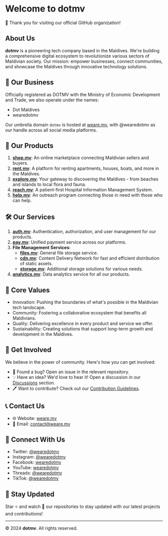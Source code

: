 # Welcome to dotmv

👋 Thank you for visiting our official GitHub organization!

## About Us

**dotmv** is a pioneering tech company based in the Maldives. We're building a comprehensive digital ecosystem to revolutionize various sectors of Maldivian society. Our mission: empower businesses, connect communities, and showcase the Maldives through innovative technology solutions.

## 🏢 Our Business

Officially registered as DOTMV with the Ministry of Economic Development and Trade, we also operate under the names:
- Dot Maldives
- wearedotmv

Our umbrella domain `dotmv` is hosted at [weare.mv](https://weare.mv), with @wearedotmv as our handle across all social media platforms.

## 🚀 Our Products

1. **[shop.mv](https://shop.mv)**: An online marketplace connecting Maldivian sellers and buyers.
2. **[rent.mv](https://rent.mv)**: A platform for renting apartments, houses, boats, and more in the Maldives.
3. **[explore.mv](https://explore.mv)**: Your gateway to discovering the Maldives - from beaches and islands to local flora and fauna.
4. **[reach.mv](https://reach.mv)**: A patient-first Hospital Information Management System.
5. **[help.mv](https://help.mv)**: An outreach program connecting those in need with those who can help.

## 🛠 Our Services

1. **[auth.mv](https://auth.mv)**: Authentication, authorization, and user management for our products.
2. **[pay.mv](https://pay.mv)**: Unified payment service across our platforms.
3. **File Management Services**:
   - **[files.mv](https://files.mv)**: General file storage service.
   - **[cdn.mv](https://cdn.mv)**: Content Delivery Network for fast and efficient distribution of static assets.
   - **[storage.mv](https://storage.mv)**: Additional storage solutions for various needs.
4. **[analytics.mv](https://analytics.mv)**: Data analytics service for all our products.

## 🌟 Core Values

- Innovation: Pushing the boundaries of what's possible in the Maldivian tech landscape.
- Community: Fostering a collaborative ecosystem that benefits all Maldivians.
- Quality: Delivering excellence in every product and service we offer.
- Sustainability: Creating solutions that support long-term growth and development in the Maldives.

## 🤝 Get Involved

We believe in the power of community. Here's how you can get involved:

- 🐛 Found a bug? Open an issue in the relevant repository.
- 💡 Have an idea? We'd love to hear it! Open a discussion in our [Discussions](https://github.com/orgs/dotmv/discussions) section.
- 🖊️ Want to contribute? Check out our [Contribution Guidelines](link-to-your-contribution-guidelines).

## 📞 Contact Us

- 🌐 Website: [weare.mv](https://weare.mv)
- 📧 Email: [contact@weare.mv](mailto:contact@weare.mv)

## 🔗 Connect With Us

- Twitter: [@wearedotmv](https://twitter.com/wearedotmv)
- Instagram: [@wearedotmv](https://instagram.com/wearedotmv)
- Facebook: [wearedotmv](https://facebook.com/wearedotmv)
- YouTube: [wearedotmv](https://youtube.com/wearedotmv)
- Threads: [@wearedotmv](https://threads.net/@wearedotmv)
- TikTok: [@wearedotmv](https://tiktok.com/@wearedotmv)

## 📣 Stay Updated

Star ⭐ and watch 👀 our repositories to stay updated with our latest projects and contributions!

---

©️ 2024 **dotmv**. All rights reserved.
